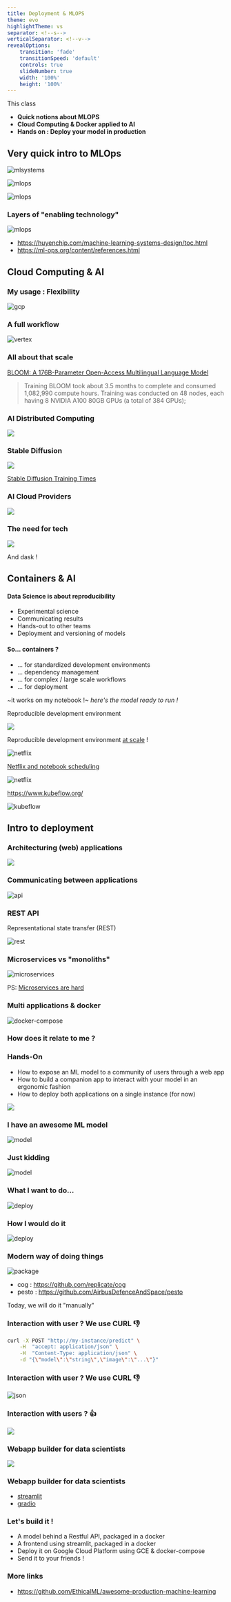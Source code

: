 ```yaml
---
title: Deployment & MLOPS
theme: evo
highlightTheme: vs
separator: <!--s-->
verticalSeparator: <!--v-->
revealOptions:
    transition: 'fade'
    transitionSpeed: 'default'
    controls: true
    slideNumber: true
    width: '100%'
    height: '100%'
---
```


This class

- **Quick notions about MLOPS**
- **Cloud Computing & Docker applied to AI**
- **Hands on : Deploy your model in production**

<!--s-->

## Very quick intro to MLOps

<!--v-->

![mlsystems](https://huyenchip.com/machine-learning-systems-design/assets/ml_project_flow.png) <!-- .element: height="40%" width="40%" -->

<!--v-->

![mlops](static/img/mlops_lifecycle.png)  <!-- .element: height="50%" width="50%" -->

<!--v-->

![mlops](https://ml-ops.org/img/mlops-loop-en.jpg) <!-- .element: height="50%" width="50%" -->

<!--v-->

### Layers of "enabling technology"

![mlops](static/img/mlopsinfra.png) <!-- .element: height="75%" width="75%" -->

<!--v-->

- https://huyenchip.com/machine-learning-systems-design/toc.html
- https://ml-ops.org/content/references.html

<!--s-->

## Cloud Computing & AI

<!--v-->

### My usage : Flexibility

![gcp](static/img/infra_army_of_one.png)

<!--v-->

### A full workflow 

![vertex](https://www.royalcyber.com/blog/wp-content/uploads/2022/05/end-to-end-mlops-on-vertex-ai.png)

<!--v-->

### All about that scale

[BLOOM: A 176B-Parameter Open-Access Multilingual Language Model](https://arxiv.org/pdf/2211.05100)

> Training BLOOM took about 3.5 months to complete and consumed 1,082,990 compute hours. Training was conducted on 48 nodes, each having 8 NVIDIA A100 80GB GPUs (a total of 384 GPUs);

<!--v-->

### AI Distributed Computing

![](static/img/distributed_computing.png)

<!--v-->

### Stable Diffusion

![](https://assets-global.website-files.com/61fd4eb76a8d78bc0676b47d/63cf7cb6264c4050ed2ea00e_Screen%20Shot%202023-01-23%20at%2010.37.19%20PM.png) <!-- .element: height="60%" width="60%" -->

[Stable Diffusion Training Times](https://www.mosaicml.com/blog/training-stable-diffusion-from-scratch-costs-160k)

<!--v--> 

### AI Cloud Providers

![](https://geekflare.com/wp-content/uploads/2021/08/lambdagpu-1.jpg)  <!-- .element: height="50%" width="50%" -->

<!--v-->

### The need for tech

![](static/img/anyscale.png)  <!-- .element: height="50%" width="50%" -->

And dask !

<!--s-->

## Containers & AI

<!--v-->

#### Data Science is about reproducibility

* Experimental science
* Communicating results
* Hands-out to other teams
* Deployment and versioning of models

<!--v-->

#### So... containers ?

* ... for standardized development environments
* ... dependency management
* ... for complex / large scale workflows
* ... for deployment

~it works on my notebook !~ *here's the model ready to run !*

<!--v-->

Reproducible development environment

![](https://sp-ao.shortpixel.ai/client/to_webp,q_glossy,ret_img/https://godatadriven.com/wp-content/uploads/2022/10/devcontainer-overview-4.png)  <!-- .element: height="55%" width="55%" -->

<!--v-->

Reproducible development environment [at scale](https://medium.com/netflix-techblog/scheduling-notebooks-348e6c14cfd6) !

![netflix](https://miro.medium.com/v2/resize:fit:1400/format:webp/1*WOEEJizYnO8ibtU2l9jWbA.jpeg)

<!--v-->

[Netflix and notebook scheduling](https://medium.com/netflix-techblog/scheduling-notebooks-348e6c14cfd6)

![netflix](https://miro.medium.com/v2/resize:fit:1400/0*058TIxB_YEFxmUDy)  <!-- .element: height="55%" width="55%" -->

<!--v-->

https://www.kubeflow.org/

![kubeflow](https://miro.medium.com/max/2446/1*ZQsFV3o1c3Amu26Z-IEd7w.png) <!-- .element: height="55%" width="55%" -->

<!--s-->

## Intro to deployment

<!--v-->

### Architecturing (web) applications

![](https://axisbits.com/storage/app/uploads/public/7da/cc4/ec1/7dacc4ec1c9bc16b7aa58185cb8efa5a.png)

<!--v-->

### Communicating between applications

![api](https://www.aloi.io/wp-content/uploads/2019/09/api-visual.png) <!-- .element: height="50%" width="50%" -->

<!--v-->

### REST API

Representational state transfer (REST)

![rest](https://images.tutorialedge.net/uploads/rest-api.png) <!-- .element: height="50%" width="50%" -->

<!--v-->

### Microservices vs "monoliths"

![microservices](https://www.sourcefuse.com/wp-content/uploads/2021/01/D-image4-min.png) <!-- .element: height="50%" width="50%" -->

PS: [Microservices are hard](https://dwmkerr.com/the-death-of-microservice-madness-in-2018/)

<!--v-->

### Multi applications & docker

![docker-compose](https://hosting.analythium.io/content/images/2021/06/compose-3.png) <!-- .element: height="50%" width="50%" -->

<!--v-->

### How does it relate to me ?

<!--v-->

### Hands-On

- How to expose an ML model to a community of users through a web app
- How to build a companion app to interact with your model in an ergonomic fashion
- How to deploy both applications on a single instance (for now)

<!--v-->

![](static/img/mlworkflow.png)  <!-- .element: height="50%" width="50%" -->

<!--v-->

### I have an **awesome** ML model

![model](static/img/meme_2.jpg)  <!-- .element: height="30%" width="30%" -->

<!--v-->

### Just kidding

![model](static/img/meme_3.jpg)  <!-- .element: height="30%" width="30%" -->

<!--v-->

### What I want to do...

![deploy](https://pbs.twimg.com/media/DoGygAjXkAE-ORD.jpg) <!-- .element: height="30%" width="30%" -->

<!--v-->

### How I would do it

![deploy](static/img/deploy.jpg)  <!-- .element: height="50%" width="50%" -->

<!--v-->

### Modern way of doing things

![package](static/img/packaging.png)

- cog : https://github.com/replicate/cog
- pesto : https://github.com/AirbusDefenceAndSpace/pesto

Today, we will do it "manually"

<!--v-->

### Interaction with user ? We use CURL 👎 


```bash
curl -X POST "http://my-instance/predict" \
    -H  "accept: application/json" \
    -H  "Content-Type: application/json" \
    -d "{\"model\":\"string\",\"image\":\"...\"}"
```

<!--v-->

### Interaction with user ? We use CURL 👎 

![json](static/img/json.png)  <!-- .element: height="30%" width="30%" -->

<!--v-->

### Interaction with users ? 👍

![](static/img/results.png)  <!-- .element: height="50%" width="50%" -->

<!--v-->

### Webapp builder for data scientists

![](static/img/streamlit.png)  <!-- .element: height="50%" width="50%" -->

<!--v-->

### Webapp builder for data scientists

- [streamlit](https://streamlit.io/)
- [gradio](https://gradio.app/)

<!--v-->

### Let's build it !

- A model behind a Restful API, packaged in a docker
- A frontend using streamlit, packaged in a docker
- Deploy it on Google Cloud Platform using GCE & docker-compose
- Send it to your friends !

<!--v-->

### More links

- https://github.com/EthicalML/awesome-production-machine-learning
